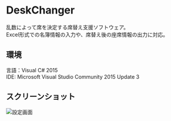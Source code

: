 # DeskChanger
乱数によって席を決定する席替え支援ソフトウェア。  
Excel形式での名簿情報の入力や、席替え後の座席情報の出力に対応。  
  
## 環境
言語：Visual C# 2015  
IDE: Microsoft Visual Studio Community 2015 Update 3  
  
## スクリーンショット
![設定画面](https://raw.githubusercontent.com/oykdn2109/DeskChanger/images/ss.png)